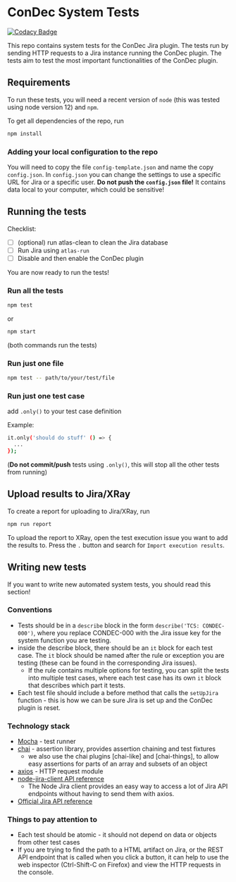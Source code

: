 # ConDec System Tests

[![Codacy Badge](https://api.codacy.com/project/badge/Grade/e2ed5ab4866a41e4b4a21e132e84152e)](https://app.codacy.com/gh/cures-hub/cures-condec-jira-system-tests?utm_source=github.com&utm_medium=referral&utm_content=cures-hub/cures-condec-jira-system-tests&utm_campaign=Badge_Grade_Settings)

This repo contains system tests for the ConDec Jira plugin. The tests run by
sending HTTP requests to a Jira instance running the ConDec plugin. The tests
aim to test the most important functionalities of the ConDec plugin.

## Requirements

To run these tests, you will need a recent version of `node` (this was tested using node version 12) and `npm`.

To get all dependencies of the repo, run

```bash
npm install
```

### Adding your local configuration to the repo

You will need to copy the file `config-template.json` and name the copy `config.json`. In `config.json`
you can change the settings to use a specific URL for Jira or a specific user.
**Do not push the `config.json` file!** It contains data local to your computer,
which could be sensitive!



## Running the tests

Checklist:

- [ ] (optional) run atlas-clean to clean the Jira database
- [ ] Run Jira using `atlas-run`
- [ ] Disable and then enable the ConDec plugin

You are now ready to run the tests!

### Run all the tests

```bash
npm test
```

or

```bash
npm start
```

(both commands run the tests)

### Run just one file

```bash
npm test -- path/to/your/test/file
```

### Run just one test case

add `.only()` to your test case definition

Example:

```bash
it.only('should do stuff' () => {
  ...
});
```

(**Do not commit/push** tests using `.only()`, this will stop all the other tests from running)

## Upload results to Jira/XRay

To create a report for uploading to Jira/XRay, run

```bash
npm run report
```

To upload the report to XRay, open the test execution issue you want to add the results to. Press
the `.` button and search for `Import execution results`.

## Writing new tests

If you want to write new automated system tests, you should read this section!

### Conventions

- Tests should be in a `describe` block in the form `describe('TCS:
  CONDEC-000')`, where you replace CONDEC-000 with the Jira issue key for the
  system function you are testing.
- inside the describe block, there should be an `it` block for each test case.
  The `it` block should be named after the rule or exception you are testing
  (these can be found in the corresponding Jira issues).
  - If the rule contains multiple options for testing, you can split the tests
    into multiple test cases, where each test case has its own `it` block that
    describes which part it tests.
- Each test file should include a before method that calls the `setUpJira`
  function - this is how we can be sure Jira is set up and the ConDec plugin is
  reset.
  
### Technology stack

- [Mocha](https://mochajs.org/) - test runner
- [chai](https://www.chaijs.com/) - assertion library, provides assertion
  chaining and test fixtures
  - we also use the chai plugins [chai-like] and [chai-things], to allow easy
    assertions for parts of an array and subsets of an object
- [axios](https://github.com/axios/axios#axios) - HTTP request module
- [node-jira-client API reference](https://jira-node.github.io/class/src/jira.js~JiraApi.html#instance-method-doRequest)
  - The Node Jira client provides an easy way to access a lot of Jira API
  endpoints without having to send them with axios.
- [Official Jira API reference](https://docs.atlassian.com/software/jira/docs/api/REST/latest/)

### Things to pay attention to

- Each test should be atomic - it should not depend on data or objects from other test cases
- If you are trying to find the path to a HTML artifact on Jira, or the REST API
  endpoint that is called when you click a button, it can help to use the web
  inspector (Ctrl-Shift-C on Firefox) and view the HTTP requests in the console.
